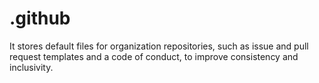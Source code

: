 # .github
It stores default files for organization repositories, such as issue and pull request templates and a code of conduct, to improve consistency and inclusivity.

